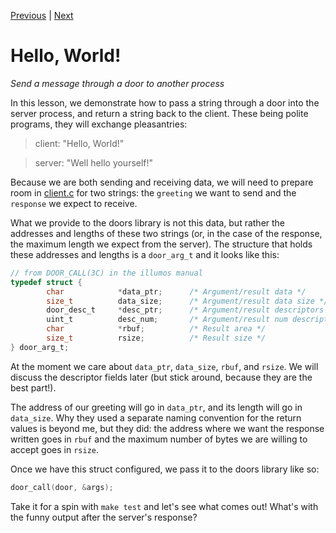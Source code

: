 [Previous](.././40_knock_knock/) | [Next](.././A0_return_sizes/)

# Hello, World!
*Send a message through a door to another process*

In this lesson, we demonstrate how to pass a string through a door into the
server process, and return a string back to the client. These being polite
programs, they will exchange pleasantries:

> client: "Hello, World!"

> server: "Well hello yourself!"

Because we are both sending and receiving data, we will need to prepare room
in [client.c](client.c) for two strings: the `greeting` we want to send and
the `response` we expect to receive.

What we provide to the doors library is not this data, but rather the
addresses and lengths of these two strings (or, in the case of the response,
the maximum length we expect from the server). The structure that holds these
addresses and lengths is a `door_arg_t` and it looks like this:

```c
// from DOOR_CALL(3C) in the illumos manual
typedef struct {
        char            *data_ptr;      /* Argument/result data */
        size_t          data_size;      /* Argument/result data size */
        door_desc_t     *desc_ptr;      /* Argument/result descriptors */
        uint_t          desc_num;       /* Argument/result num descriptors */
        char            *rbuf;          /* Result area */
        size_t          rsize;          /* Result size */
} door_arg_t;
```

At the moment we care about `data_ptr`, `data_size`, `rbuf`, and `rsize`. We
will discuss the descriptor fields later (but stick around, because they are
the best part!).

The address of our greeting will go in `data_ptr`, and its length will go in
`data_size`. Why they used a separate naming convention for the return values
is beyond me, but they did: the address where we want the response written
goes in `rbuf` and the maximum number of bytes we are willing to accept goes
in `rsize`.

Once we have this struct configured, we pass it to the doors library like so:

```c
door_call(door, &args);
```

Take it for a spin with `make test` and let's see what comes out! What's with
the funny output after the server's response?
